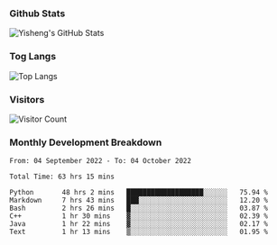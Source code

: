 ### Github Stats
![Yisheng's GitHub Stats](https://github-readme-stats-9qabuvhk1-gongyisheng.vercel.app/api?username=gongyisheng&count_private=true&show_icons=true)
### Tog Langs
![Top Langs](https://github-readme-stats-9qabuvhk1-gongyisheng.vercel.app/api/top-langs/?username=gongyisheng&layout=compact)
### Visitors
![Visitor Count](https://profile-counter.glitch.me/gongyisheng/count.svg)
### Monthly Development Breakdown
<!--START_SECTION:waka-->

```text
From: 04 September 2022 - To: 04 October 2022

Total Time: 63 hrs 15 mins

Python       48 hrs 2 mins   ███████████████████░░░░░░   75.94 %
Markdown     7 hrs 43 mins   ███░░░░░░░░░░░░░░░░░░░░░░   12.20 %
Bash         2 hrs 26 mins   █░░░░░░░░░░░░░░░░░░░░░░░░   03.87 %
C++          1 hr 30 mins    ▓░░░░░░░░░░░░░░░░░░░░░░░░   02.39 %
Java         1 hr 22 mins    ▓░░░░░░░░░░░░░░░░░░░░░░░░   02.17 %
Text         1 hr 13 mins    ▒░░░░░░░░░░░░░░░░░░░░░░░░   01.95 %
```

<!--END_SECTION:waka-->
